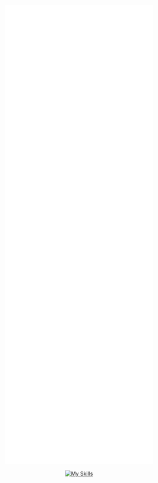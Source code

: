
<p align="center"><img src="/github-metrics.svg" alt="Metrics" width="400"></p>

<div align="center">

[![My Skills](https://skillicons.dev/icons?i=visualstudio,vscode,cs,dotnet,postgres,angular,react,ts,js,html,css,sass,git,github,arduino,raspberrypi,powershell,py&perline=9)](https://skillicons.dev)


<!--
![Jack's GitHub stats](https://github-readme-stats.vercel.app/api?username=JackMBurch&show_icons=true&count_private=true&theme=dark&custom_title=JackMBurch%27s%20GitHub%20Stats)
![Top Langs](https://github-readme-stats.vercel.app/api/top-langs/?username=JackMBurch&count_private=true&theme=dark)
-->
</div>
